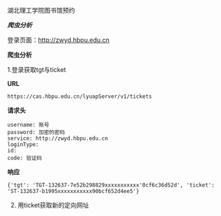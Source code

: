 
湖北理工学院图书馆预约


___爬虫分析___

登录页面：http://zwyd.hbpu.edu.cn


**爬虫分析**

1.登录获取tgt与ticket

**URL**
```
https://cas.hbpu.edu.cn/lyuapServer/v1/tickets
```

**请求头**
```
username: 账号
password: 加密的密码
service: http://zwyd.hbpu.edu.cn
loginType: 
id: 
code: 验证码
```

**响应**
```
{'tgt': 'TGT-132637-7e52b298829xxxxxxxxxxx'0cf6c36d52d', 'ticket': 'ST-132637-b1995xxxxxxxxxxx90bcf652d4ee5'}
```

2. 用ticket获取新的定向网址
